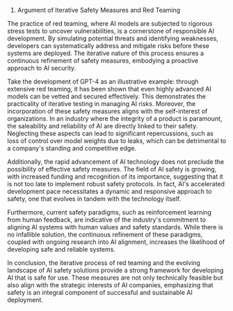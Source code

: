 1. Argument of Iterative Safety Measures and Red Teaming

The practice of red teaming, where AI models are subjected to rigorous stress tests to uncover vulnerabilities, is a cornerstone of responsible AI development. By simulating potential threats and identifying weaknesses, developers can systematically address and mitigate risks before these systems are deployed. The iterative nature of this process ensures a continuous refinement of safety measures, embodying a proactive approach to AI security.

Take the development of GPT-4 as an illustrative example: through extensive red teaming, it has been shown that even highly advanced AI models can be vetted and secured effectively. This demonstrates the practicality of iterative testing in managing AI risks. Moreover, the incorporation of these safety measures aligns with the self-interest of organizations. In an industry where the integrity of a product is paramount, the saleability and reliability of AI are directly linked to their safety. Neglecting these aspects can lead to significant repercussions, such as loss of control over model weights due to leaks, which can be detrimental to a company's standing and competitive edge.

Additionally, the rapid advancement of AI technology does not preclude the possibility of effective safety measures. The field of AI safety is growing, with increased funding and recognition of its importance, suggesting that it is not too late to implement robust safety protocols. In fact, AI's accelerated development pace necessitates a dynamic and responsive approach to safety, one that evolves in tandem with the technology itself.

Furthermore, current safety paradigms, such as reinforcement learning from human feedback, are indicative of the industry's commitment to aligning AI systems with human values and safety standards. While there is no infallible solution, the continuous refinement of these paradigms, coupled with ongoing research into AI alignment, increases the likelihood of developing safe and reliable systems.

In conclusion, the iterative process of red teaming and the evolving landscape of AI safety solutions provide a strong framework for developing AI that is safe for use. These measures are not only technically feasible but also align with the strategic interests of AI companies, emphasizing that safety is an integral component of successful and sustainable AI deployment.